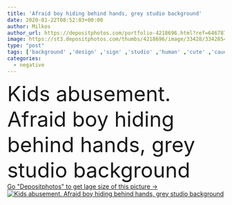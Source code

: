 ```yaml
---
title: 'Afraid boy hiding behind hands, grey studio background'
date: 2020-01-22T08:52:03+00:00
author: Milkos
author_url: https://depositphotos.com/portfolio-4218696.html?ref=64678756
image: https://st3.depositphotos.com/thumbs/4218696/image/33428/334285406/api_thumb_450.jpg?forcejpeg=true
type: "post"
tags: ['background' ,'design' ,'sign' ,'studio' ,'human' ,'cute' ,'caucasian' ,'child' ,'teenager' ,'male' ,'youth' ,'boy' ,'kid' ,'hand' ,'expression' ,'concept' ,'school' ,'stress' ,'grey' ,'problem' ,'negative' ,'guy' ,'toddler' ,'astonished' ,'teen' ,'horror' ,'scary' ,'posing' ,'teenage' ,'Violence' ,'shock' ,'shocked' ,'Worried' ,'gesture' ,'scared' ,'scare' ,'frightened' ,'afraid' ,'confused' ,'issue' ,'ban' ,'hiding' ,'denial' ,'abusement' ]
categories: 
  - negative
---
```

<div aling="center">
            <font size="60"> Kids abusement. Afraid boy hiding behind hands, grey studio background</font>   
</div>
<div>
    <a href='https://st3.depositphotos.com/thumbs/4218696/image/33428/334285406/api_thumb_450.jpg?forcejpeg=true?ref=64678756' target=_blank > Go "Depositphotos" to get lage size of this picture ->
        <img href='https://st3.depositphotos.com/thumbs/4218696/image/33428/334285406/api_thumb_450.jpg?forcejpeg=true?ref=64678756' src='https://st3.depositphotos.com/4218696/33428/i/950/depositphotos_334285406-stock-photo-afraid-boy-hiding-behind-hands.jpg?forcejpeg=true' alt='Kids abusement. Afraid boy hiding behind hands, grey studio background' >
    </a>
</div>
